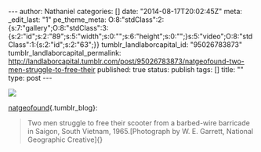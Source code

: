 --- author: Nathaniel categories: \[\] date: "2014-08-17T20:02:45Z"
meta: \_edit\_last: "1" pe\_theme\_meta:
O:8:"stdClass":2:{s:7:"gallery";O:8:"stdClass":3:{s:2:"id";s:2:"89";s:5:"width";s:0:"";s:6:"height";s:0:"";}s:5:"video";O:8:"stdClass":1:{s:2:"id";s:2:"63";}}
tumblr\_landlaborcapital\_id: "95026783873"
tumblr\_landlaborcapital\_permalink:
http://landlaborcapital.tumblr.com/post/95026783873/natgeofound-two-men-struggle-to-free-their
published: true status: publish tags: \[\] title: "" type: post ---

<div class="media image">

![](%7B%7B%20site.baseurl%20%7D%7D/assets/tumblr_nad9b92VuX1s7f3fyo1_1280.jpg)

</div>

[natgeofound](http://natgeofound.tumblr.com/post/94847333127/two-men-struggle-to-free-their-scooter-from-a){.tumblr_blog}:

> Two men struggle to free their scooter from a barbed-wire barricade in
> Saigon, South Vietnam, 1965.[Photograph by W. E. Garrett, National
> Geographic Creative]{}
